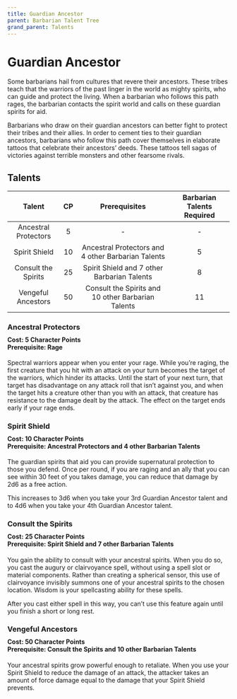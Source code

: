```yaml
---
title: Guardian Ancestor
parent: Barbarian Talent Tree
grand_parent: Talents
---
```


# Guardian Ancestor
Some barbarians hail from cultures that revere their ancestors. These tribes teach that the warriors of the past linger in the world as mighty spirits, who can guide and protect the living. When a barbarian who follows this path rages, the barbarian contacts the spirit world and calls on these guardian spirits for aid.

Barbarians who draw on their guardian ancestors can better fight to protect their tribes and their allies. In order to cement ties to their guardian ancestors, barbarians who follow this path cover themselves in elaborate tattoos that celebrate their ancestors’ deeds. These tattoos tell sagas of victories against terrible monsters and other fearsome rivals.

## Talents

| Talent | CP | Prerequisites | Barbarian Talents Required |
|:------:|:--:|:-------------:|:---------------------:|
| Ancestral Protectors | 5 | - | - |
| Spirit Shield | 10 | Ancestral Protectors and 4 other Barbarian Talents | 5 |
| Consult the Spirits | 25 | Spirit Shield and 7 other Barbarian Talents | 8 |
| Vengeful Ancestors | 50 | Consult the Spirits and 10 other Barbarian Talents | 11 |

### Ancestral Protectors

<div style="margin-top:-10px;"></div>

#### **Cost:** 5 Character Points<br>**Prerequisite:** Rage 
Spectral warriors appear when you enter your rage. While you’re raging, the first creature that you hit with an attack on your turn becomes the target of the warriors, which hinder its attacks. Until the start of your next turn, that target has disadvantage on any attack roll that isn’t against you, and when the target hits a creature other than you with an attack, that creature has resistance to the damage dealt by the attack. The effect on the target ends early if your rage ends.

### Spirit Shield

<div style="margin-top:-10px;"></div>

#### **Cost:** 10 Character Points<br>**Prerequisite:** Ancestral Protectors and 4 other Barbarian Talents
The guardian spirits that aid you can provide supernatural protection to those you defend. Once per round, if you are raging and an ally that you can see within 30 feet of you takes damage, you can reduce that damage by 2d6 as a free action.

This increases to 3d6 when you take your 3rd Guardian Ancestor talent and to 4d6 when you take your 4th Guardian Ancestor talent.

### Consult the Spirits

<div style="margin-top:-10px;"></div>

#### **Cost:** 25 Character Points<br>**Prerequisite:** Spirit Shield and 7 other Barbarian Talents
You gain the ability to consult with your ancestral spirits. When you do so, you cast the augury or clairvoyance spell, without using a spell slot or material components. Rather than creating a spherical sensor, this use of clairvoyance invisibly summons one of your ancestral spirits to the chosen location. Wisdom is your spellcasting ability for these spells.

After you cast either spell in this way, you can’t use this feature again until you finish a short or long rest.

### Vengeful Ancestors

<div style="margin-top:-10px;"></div>

#### **Cost:** 50 Character Points<br>**Prerequisite:** Consult the Spirits and 10 other Barbarian Talents
Your ancestral spirits grow powerful enough to retaliate. When you use your Spirit Shield to reduce the damage of an attack, the attacker takes an amount of force damage equal to the damage that your Spirit Shield prevents.

